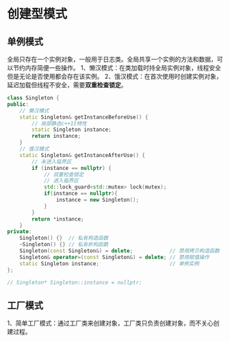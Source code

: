 # 创建型模式
## 单例模式
全局只存在一个实例对象，一般用于日志类。全局共享一个实例的方法和数据，可以节约内存简便一些操作。
1、懒汉模式：在类加载时持全局实例对象，线程安全但是无论是否使用都会存在该实例。
2、饿汉模式：在首次使用时创建实例对象，延迟加载但线程不安全，需要**双重检查锁定**。
```cpp
class Singleton {
public:
    // 懒汉模式
    static Singleton& getInstanceBeforeUse() {
        // 局部静态c++11特性
        static Singleton instance;
        return instance;
    }
    // 饿汉模式
    static Singleton& getInstanceAfterUse() {
        // 未进入临界区
        if (instance == nullptr) {
            // 双重检查锁定
            // 进入临界区
            std::lock_guard<std::mutex> lock(mutex);
            if(instance == nullptr){
                instance = new Singleton();
            }
        }
        return *instance;
    }
private:
    Singleton() {}  // 私有构造函数
    ~Singleton() {} // 私有析构函数
    Singleton(const Singleton&) = delete;            // 禁用拷贝构造函数
    Singleton& operator=(const Singleton&) = delete; // 禁用赋值操作
    static Singleton instance;                       // 单例实例
};

// Singleton* Singleton::instance = nullptr;
```
## 工厂模式

1、简单工厂模式：通过工厂类来创建对象，工厂类只负责创建对象，而不关心创建过程。